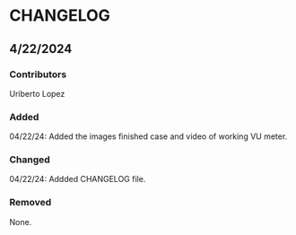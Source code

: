 # CHANGELOG

## 4/22/2024
### Contributors
Uriberto Lopez

### Added
04/22/24: Added the images finished case and video of working VU meter. 

### Changed
04/22/24: Addded CHANGELOG file.

### Removed
None.